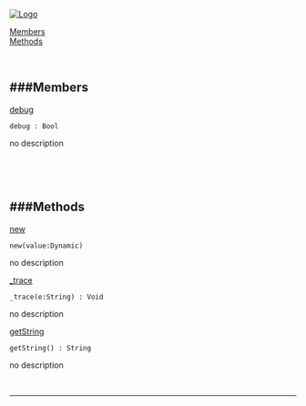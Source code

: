 
[![Logo](http://luxeengine.com/images/logo.png)](index.html)


[Members](#Members)   
[Methods](#Methods)   


&nbsp;   

<a class="lift" name="Members" ></a>
###Members   
---
<a class="lift" name="debug" href="#debug">debug</a>



    debug : Bool

<span class="small_desc_flat"> no description </span>   

&nbsp;   

&nbsp;   

<a class="lift" name="Methods" ></a>
###Methods   
---
<a class="lift" name="new" href="#new">new</a>



    new(value:Dynamic) 

<span class="small_desc_flat"> no description </span>   

<a class="lift" name="_trace" href="#_trace">_trace</a>



    _trace(e:String) : Void

<span class="small_desc_flat"> no description </span>   

<a class="lift" name="getString" href="#getString">getString</a>



    getString() : String

<span class="small_desc_flat"> no description </span>   



&nbsp;
&nbsp;
&nbsp;

---  


&nbsp;   
&nbsp;   